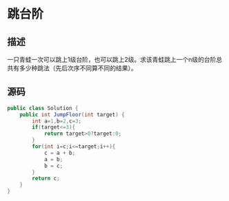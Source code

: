 # 跳台阶
## 描述
一只青蛙一次可以跳上1级台阶，也可以跳上2级。求该青蛙跳上一个n级的台阶总共有多少种跳法（先后次序不同算不同的结果）。
## 源码
```java
public class Solution {
    public int JumpFloor(int target) {
        int a=1,b=2,c=3;
        if(target<=3){
            return target>0?target:0;
        }
        for(int i=c;i<=target;i++){
            c = a + b;
            a = b;
            b = c;
        }
        return c;
    }
}
```
